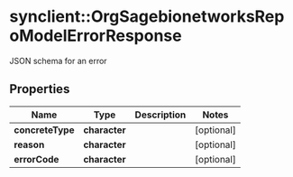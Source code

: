 # synclient::OrgSagebionetworksRepoModelErrorResponse

JSON schema for an error

## Properties
Name | Type | Description | Notes
------------ | ------------- | ------------- | -------------
**concreteType** | **character** |  | [optional] 
**reason** | **character** |  | [optional] 
**errorCode** | **character** |  | [optional] 


